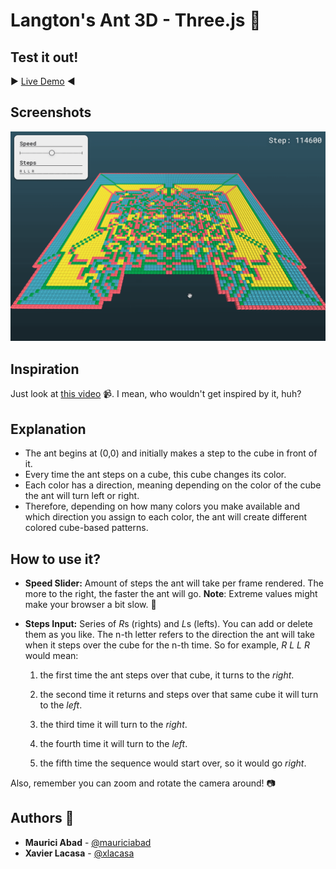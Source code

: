 # Langton's Ant 3D - Three.js :ant:

## Test it out!

:arrow_forward: [Live Demo](https://xlacasa.github.io/Langton_Ant_3D/) :arrow_backward:

## Screenshots

![screenshot1](readme_media/screenshot1.png)

## Inspiration

Just look at [this video](https://www.youtube.com/watch?v=1X-gtr4pEBU) :video_camera:. I mean, who wouldn't get inspired by it, huh?

## Explanation

* The ant begins at (0,0) and initially makes a step to the cube in front of it. 
* Every time the ant steps on a cube, this cube changes its color. 
* Each color has a direction, meaning depending on the color of the cube the ant will turn left or right.
* Therefore, depending on how many colors you make available and which direction you assign to each color, the ant will create different colored cube-based patterns.

## How to use it?

* **Speed Slider:** Amount of steps the ant will take per frame rendered. The more to the right, the faster the ant will go. **Note**: Extreme values might make your browser a bit slow. :snail:

* **Steps Input:** Series of *R*s (rights) and *L*s (lefts). You can add or delete them as you like. The n-th letter refers to the direction the ant will take when it steps over the cube for the n-th time. So for example, *R L L R* would mean:

    1)  the first time the ant steps over that cube, it turns to the *right*. 

    2) the second time it returns and steps over that same cube it will turn to the *left*.

    3) the third time it will turn to the *right*.

    4) the fourth time it will turn to the *left*.

    5) the fifth time the sequence would start over, so it would go *right*.

Also, remember you can zoom and rotate the camera around! :camera:

## Authors :boy:

* **Maurici Abad** - [@mauriciabad](https://github.com/mauriciabad)
* **Xavier Lacasa** - [@xlacasa](https://github.com/xlacasa)
